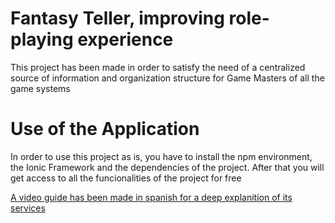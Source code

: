 # Fantasy Teller, improving role-playing experience

This project has been made in order to satisfy the need of a centralized source of 
information and organization structure for Game Masters of all the game systems

# Use of the Application

In order to use this project as is, you have to install the npm environment, the 
Ionic Framework and the dependencies of the project. After that you will get access
to all the funcionalities of the project for free

[A video guide has been made in spanish for a deep explanition of its services](https://youtu.be/W0_GF-2524Q)
